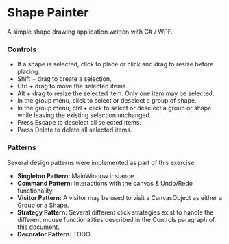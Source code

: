 # Shape Painter
A simple shape drawing application written with C# / WPF.  
  
### Controls
- If a shape is selected, click to place or click and drag to resize before placing.  
- Shift + drag to create a selection.  
- Ctrl + drag to move the selected items.  
- Alt + drag to resize the selected item. Only one item may be selected.  
- In the group menu, click to select or deselect a group of shape.
- In the group menu, ctrl + click to select or deselect a group or shape while leaving the existing selection unchanged.
- Press Escape to deselect all selected items.
- Press Delete to delete all selected items.
  
### Patterns
Several design patterns were implemented as part of this exercise:  
- **Singleton Pattern:** MainWindow instance.  
- **Command Pattern:** Interactions with the canvas & Undo/Redo functionality.  
- **Visitor Pattern:** A visitor may be used to visit a CanvasObject as either a Group or a Shape.  
- **Strategy Pattern:** Several different click strategies exist to handle the different mouse functionalities described in the Controls paragraph of this document.  
- **Decorator Pattern:** TODO.  
